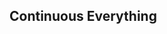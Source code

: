 <!-- .slide: class="center" style="text-align: center; vertical-align: middle" -->

## Continuous Everything